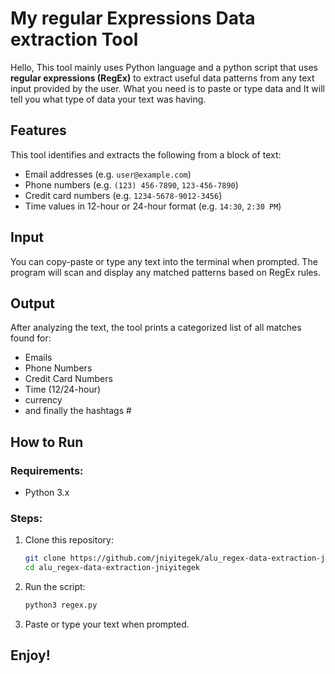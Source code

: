 # My regular Expressions Data extraction Tool

Hello, This tool mainly uses Python language and a python script that uses **regular expressions (RegEx)** to extract useful data patterns from any text input provided by the user. What you need is to paste or type data and It will tell you what type of data your text was having.

## Features

This tool identifies and extracts the following from a block of text:
- Email addresses (e.g. `user@example.com`)
- Phone numbers (e.g. `(123) 456-7890`, `123-456-7890`)
- Credit card numbers (e.g. `1234-5678-9012-3456`)
- Time values in 12-hour or 24-hour format (e.g. `14:30`, `2:30 PM`)

## Input

You can copy-paste or type any text into the terminal when prompted. The program will scan and display any matched patterns based on RegEx rules.

## Output

After analyzing the text, the tool prints a categorized list of all matches found for:
- Emails
- Phone Numbers
- Credit Card Numbers
- Time (12/24-hour)
- currency
- and finally the hashtags #

##  How to Run

### Requirements:
- Python 3.x

### Steps:
1. Clone this repository:
    ```bash
    git clone https://github.com/jniyitegek/alu_regex-data-extraction-jniyitegek.git
    cd alu_regex-data-extraction-jniyitegek
    ```

2. Run the script:
    ```bash
    python3 regex.py
    ```

3. Paste or type your text when prompted.

## Enjoy!

